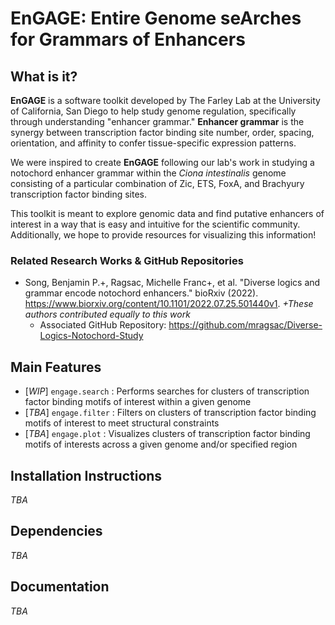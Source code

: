 # EnGAGE: Entire Genome seArches for Grammars of Enhancers 

## What is it? 

**EnGAGE** is a software toolkit developed by The Farley Lab at the University of California, San Diego to help study genome regulation, specifically through understanding "enhancer grammar." **Enhancer grammar** is the synergy between transcription factor binding site number, order, spacing, orientation, and affinity to confer tissue-specific expression patterns. 

We were inspired to create **EnGAGE** following our lab's work in studying a notochord enhancer grammar within the *Ciona intestinalis* genome consisting of a particular combination of Zic, ETS, FoxA, and Brachyury transcription factor binding sites. 

This toolkit is meant to explore genomic data and find putative enhancers of interest in a way that is easy and intuitive for the scientific community. Additionally, we hope to provide resources for visualizing this information!  

### Related Research Works & GitHub Repositories 

* Song, Benjamin P.+, Ragsac, Michelle Franc+, et al. "Diverse logics and grammar encode notochord enhancers." bioRxiv (2022). https://www.biorxiv.org/content/10.1101/2022.07.25.501440v1. *+These authors contributed equally to this work* 
    * Associated GitHub Repository: https://github.com/mragsac/Diverse-Logics-Notochord-Study 

## Main Features

* [*WIP*] `engage.search` : Performs searches for clusters of transcription factor binding motifs of interest within a given genome
* [*TBA*] `engage.filter` : Filters on clusters of transcription factor binding motifs of interest to meet structural constraints 
* [*TBA*] `engage.plot` : Visualizes clusters of transcription factor binding motifs of interests across a given genome and/or specified region

## Installation Instructions 

*TBA* 

## Dependencies 

*TBA* 

## Documentation

*TBA* 
